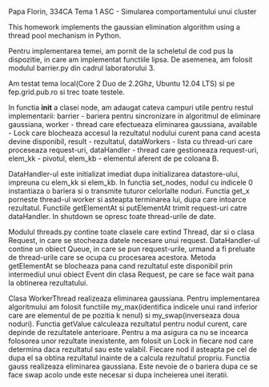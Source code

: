 Papa Florin, 334CA
Tema 1 ASC - Simularea comportamentului unui cluster

This homework implements the gaussian elimination algorithm using a thread pool
mechanism in Python.


Pentru implementarea temei, am pornit de la scheletul de cod pus la dispozitie,
in care am implementat functiile lipsa. De asemenea, am folosit modulul
barrier.py din cadrul laboratorului 3.

Am testat tema local(Core 2 Duo de 2.2Ghz, Ubuntu 12.04 LTS) si pe 
fep.grid.pub.ro si trec toate testele.

In functia __init__ a clasei node, am adaugat cateva campuri utile pentru restul
implementarii: barrier - bariera pentru sincronizare in algoritmul de eliminare
gaussiana, worker - thread care efectueaza eliminarea gaussiana, available - 
Lock care blocheaza accesul la rezultatul nodului curent pana cand acesta
devine disponibil, result - rezultatul, dataWorkers - lista cu thread-uri care
proceseaza request-uri, dataHandler - thread care gestioneaza request-uri,
elem_kk - pivotul, elem_kb - elementul aferent de pe coloana B.

DataHandler-ul este initializat imediat dupa initializarea datastore-ului,
impreuna cu elem_kk si elem_kb. In functia set_nodes, nodul cu indicele 0
instantiaza o bariera si o transmite tuturor celorlalte noduri. Functia
get_x porneste thread-ul worker si asteapta terminarea lui, dupa care intoarce
rezultatul. Functiile getElementAt si putElementAt trimit request-uri catre
dataHandler. In shutdown se opresc toate thread-urile de date.

Modulul threads.py contine toate clasele care extind Thread, dar si o clasa
Request, in care se stocheaza datele necesare unui request. DataHandler-ul
contine un obiect Queue, in care se pun request-urile, urmand a fi preluate de
thread-urile care se ocupa cu procesarea acestora. Metoda getElementAt se 
blocheaza pana cand rezultatul este disponibil prin intermediul unui obiect
Event din clasa Request, pe care se face wait pana la obtinerea rezultatului.

Clasa WorkerThread realizeaza eliminarea gaussiana. Pentru implementarea
algoritmului am folosit functiile my_max(identifica indicele unui rand inferior
care are elementul de pe pozitia k nenul) si my_swap(inverseaza doua noduri).
Functia getValue calculeaza rezultatul pentru nodul curent, care depinde de
rezultatele anterioare. Pentru a ma asigura ca nu se incearca folosorea unor
rezultate inexistente, am folosit un Lock in fiecare nod care determina daca
rezultatul sau este valabil. Fiecare nod il asteapta pe cel de dupa el sa obtina
rezultatul inainte de a calcula rezultatul propriu. Functia gauss realizeaza
eliminarea gaussiana. Este nevoie de o bariera dupa ce se face swap acolo unde
este necesar si dupa incheierea unei iteratii.